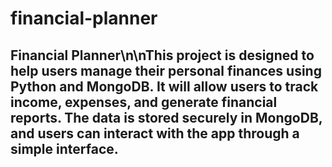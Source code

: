 # financial-planner
## Financial Planner\n\nThis project is designed to help users manage their personal finances using Python and MongoDB. It will allow users to track income, expenses, and generate financial reports. The data is stored securely in MongoDB, and users can interact with the app through a simple interface.
